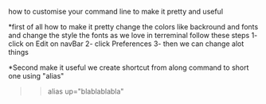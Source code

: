 
how to customise your command line to make it pretty and useful

*first of all how to make it pretty
change the colors like backround and fonts and change the style the fonts as we love
in terreminal follow these steps 
1- click on Edit on navBar
2- click Preferences
3- then we can change alot things

*Second make it useful
we create shortcut from along command to short one using "alias"
>> alias up="blablablabla"
